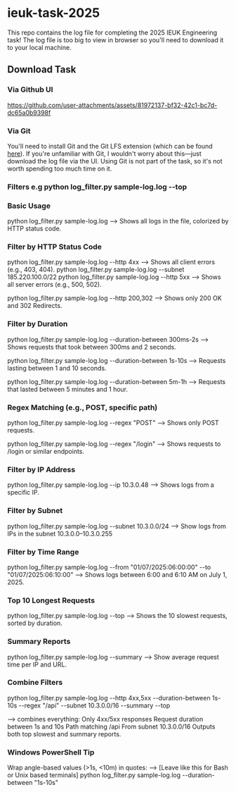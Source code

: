 # ieuk-task-2025
This repo contains the log file for completing the 2025 IEUK Engineering task! The log file is too big to view in browser so you'll need to download it to your local machine. 

## Download Task
### Via Github UI 
https://github.com/user-attachments/assets/81972137-bf32-42c1-bc7d-dc65a0b9398f

### Via Git
You'll need to install Git and the Git LFS extension (which can be found [here](https://git-lfs.com/)). If you're unfamiliar with Git, I wouldn't worry about this—just download the log file via the UI. Using Git is not part of the task, so it's not worth spending too much time on it.


### Filters e.g python log_filter.py sample-log.log --top
### Basic Usage
python log_filter.py sample-log.log --> Shows all logs in the file, colorized by HTTP status code.


### Filter by HTTP Status Code
python log_filter.py sample-log.log --http 4xx              --> Shows all client errors (e.g., 403, 404).
python log_filter.py sample-log.log --subnet 185.220.100.0/22
python log_filter.py sample-log.log --http 5xx              --> Shows all server errors (e.g., 500, 502).

python log_filter.py sample-log.log --http 200,302          --> Shows only 200 OK and 302 Redirects.


### Filter by Duration
python log_filter.py sample-log.log --duration-between 300ms-2s         --> Shows requests that took between 300ms and 2 seconds.

python log_filter.py sample-log.log --duration-between 1s-10s           --> Requests lasting between 1 and 10 seconds.

python log_filter.py sample-log.log --duration-between 5m-1h            --> Requests that lasted between 5 minutes and 1 hour.


### Regex Matching (e.g., POST, specific path)
python log_filter.py sample-log.log --regex "POST"          --> Shows only POST requests.

python log_filter.py sample-log.log --regex "/login"        --> Shows requests to /login or similar endpoints.


### Filter by IP Address
python log_filter.py sample-log.log --ip 10.3.0.48          --> Shows logs from a specific IP.


### Filter by Subnet
python log_filter.py sample-log.log --subnet 10.3.0.0/24    --> Show logs from IPs in the subnet 10.3.0.0–10.3.0.255


### Filter by Time Range
python log_filter.py sample-log.log --from "01/07/2025:06:00:00" --to "01/07/2025:06:10:00"     --> Shows logs between 6:00 and 6:10 AM on July 1, 2025.

### Top 10 Longest Requests
python log_filter.py sample-log.log --top                   --> Shows the 10 slowest requests, sorted by duration.


### Summary Reports
python log_filter.py sample-log.log --summary               --> Show average request time per IP and URL.


### Combine Filters
python log_filter.py sample-log.log --http 4xx,5xx --duration-between 1s-10s --regex "/api" --subnet 10.3.0.0/16 --summary --top

--> combines everything:
Only 4xx/5xx responses
Request duration between 1s and 10s
Path matching /api
From subnet 10.3.0.0/16
Outputs both top slowest and summary reports.


### Windows PowerShell Tip
Wrap angle-based values (>1s, <10m) in quotes:                          --> [Leave like this for Bash or Unix based terminals]
python log_filter.py sample-log.log --duration-between "1s-10s"

